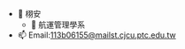 - 👋 栩安
   - 🌱 航運管理學系
- 📫  Email:113b06155@mailst.cjcu.ptc.edu.tw


<!---
hlay17/hlay17 is a ✨ special ✨ repository because its `README.md` (this file) appears on your GitHub profile.
You can click the Preview link to take a look at your changes.
--->
